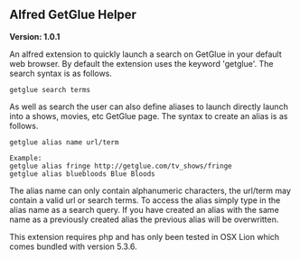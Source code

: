 ## Alfred GetGlue Helper

**Version: 1.0.1**

An alfred extension to quickly launch a search on GetGlue in your default web browser. By default the extension uses the keyword 'getglue'. The search syntax is as follows.

	getglue search terms

As well as search the user can also define aliases to launch directly launch into a shows, movies, etc GetGlue page. The syntax to create an alias is as follows.

	getglue alias name url/term

	Example:
	getglue alias fringe http://getglue.com/tv_shows/fringe
	getglue alias bluebloods Blue Bloods

The alias name can only contain alphanumeric characters, the url/term may contain a valid url or search terms. To access the alias simply type in the alias name as a search query.  If you have created an alias with the same name as a previously created alias the previous alias will be overwritten.

This extension requires php and has only been tested in OSX Lion which comes bundled with version 5.3.6.